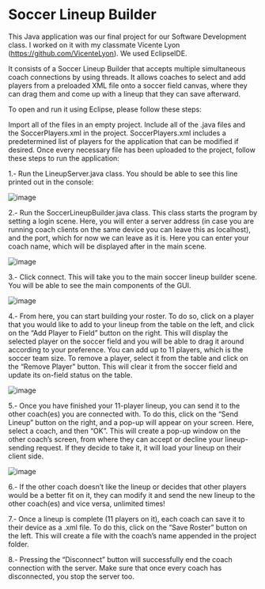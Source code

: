 # Soccer Lineup Builder
This Java application was our final project for our Software Development class. I worked on it with my classmate Vicente Lyon (https://github.com/VicenteLyon). We used EclipseIDE.

It consists of a Soccer Lineup Builder that accepts multiple simultaneous coach connections by using threads. It allows coaches to select and add players from a preloaded XML file onto a soccer field canvas, where they can drag them and come up with a lineup that they can save afterward.

To open and run it using Eclipse, please follow these steps:

Import all of the files in an empty project. Include all of the .java files and the SoccerPlayers.xml in the project. SoccerPlayers.xml includes a predetermined list of players for the application that can be modified if desired. Once every necessary file has been uploaded to the project, follow these steps to run the application:

1.- Run the LineupServer.java class. You should be able to see this line printed out in the console: 

![image](https://github.com/user-attachments/assets/95241a24-b7d6-409f-80f5-13bf27be0980)

2.- Run the SoccerLineupBuilder.java class. This class starts the program by setting a login scene. Here, you will enter a server address (in case you are running coach clients on the same device you can leave this as localhost), and the port, which for now we can leave as it is. Here you can enter your coach name, which will be displayed after in the main scene.

![image](https://github.com/user-attachments/assets/7234bfff-daf9-43f7-926b-7334a60f3797)

3.- Click connect. This will take you to the main soccer lineup builder scene. You will be able to see the main components of the GUI.

![image](https://github.com/user-attachments/assets/5e8c9f2e-e32c-4737-a8cc-51ee45779ee7)

4.- From here, you can start building your roster. To do so, click on a player that you would like to add to your lineup from the table on the left, and click on the “Add Player to Field” button on the right. This will display the selected player on the soccer field and you will be able to drag it around according to your preference. You can add up to 11 players, which is the soccer team size. To remove a player, select it from the table and click on the “Remove Player” button. This will clear it from the soccer field and update its on-field status on the table.

![image](https://github.com/user-attachments/assets/2b0bc353-d505-496d-a6cd-b7b579c70570)

5.- Once you have finished your 11-player lineup, you can send it to the other coach(es) you are connected with. To do this, click on the “Send Lineup” button on the right, and a pop-up will appear on your screen. Here, select a coach, and then “OK”. This will create a pop-up window on the other coach’s screen, from where they can accept or decline your lineup-sending request. If they decide to take it, it will load your lineup on their client side.

![image](https://github.com/user-attachments/assets/954ee2b5-f667-4633-90ec-08f12a588791)

6.- If the other coach doesn’t like the lineup or decides that other players would be a better fit on it, they can modify it and send the new lineup to the other coach(es) and vice versa, unlimited times! 

7.- Once a lineup is complete (11 players on it), each coach can save it to their device as a .xml file. To do this, click on the “Save Roster” button on the left. This will create a file with the coach’s name appended in the project folder.

8.- Pressing the “Disconnect” button will successfully end the coach connection with the server. Make sure that once every coach has disconnected, you stop the server too.
